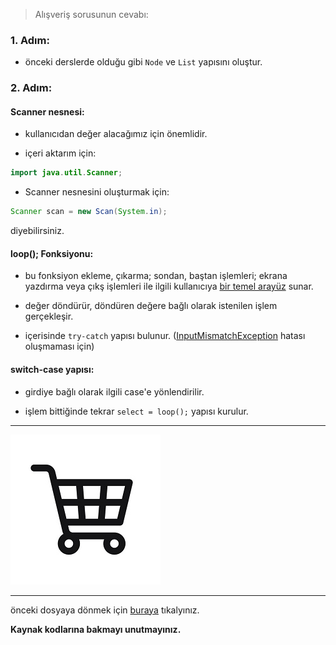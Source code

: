 > Alışveriş sorusunun cevabı:

### 1. Adım:

* önceki derslerde olduğu gibi `Node` ve `List` yapısını oluştur.

### 2. Adım:

#### Scanner nesnesi:

* kullanıcıdan değer alacağımız için önemlidir.

* içeri aktarım için:

```java
import java.util.Scanner;
```

* Scanner nesnesini oluşturmak için:

```java
Scanner scan = new Scan(System.in);
```

diyebilirsiniz.

#### loop(); Fonksiyonu:

* bu fonksiyon ekleme, çıkarma; sondan, baştan işlemleri; ekrana yazdırma veya çıkş işlemleri ile ilgili kullanıcıya <u>bir temel arayüz</u> sunar.

* değer döndürür, döndüren değere bağlı olarak istenilen işlem gerçekleşir.


* içerisinde `try-catch` yapısı bulunur. (<u>InputMismatchException</u> hatası oluşmaması için)

#### switch-case yapısı:

* girdiye bağlı olarak ilgili case'e yönlendirilir.

* işlem bittiğinde tekrar `select = loop();` yapısı kurulur.

---

![alışveriş sepeti](../images/alışveriş%20sepeti.jpg)

---

önceki dosyaya dönmek için [buraya](../Örnek.md) tıkalyınız.

**Kaynak kodlarına bakmayı unutmayınız.**